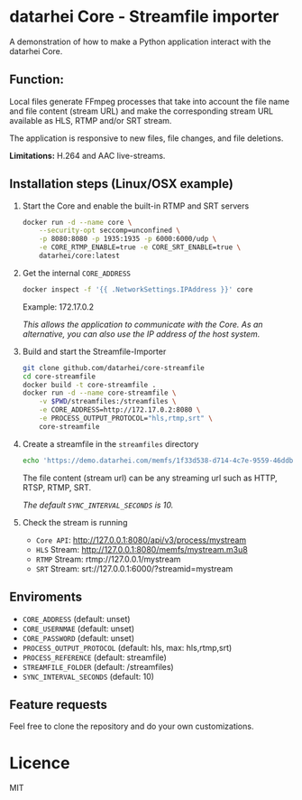 # datarhei Core - Streamfile importer
A demonstration of how to make a Python application interact with the datarhei Core.

## Function:
Local files generate FFmpeg processes that take into account the file name and file content (stream URL) and make the corresponding stream URL available as HLS, RTMP and/or SRT stream.

The application is responsive to new files, file changes, and file deletions.

**Limitations:**
H.264 and AAC live-streams.

## Installation steps (Linux/OSX example)

1. Start the Core and enable the built-in RTMP and SRT servers    
    ```sh
    docker run -d --name core \
        --security-opt seccomp=unconfined \
        -p 8080:8080 -p 1935:1935 -p 6000:6000/udp \
        -e CORE_RTMP_ENABLE=true -e CORE_SRT_ENABLE=true \
        datarhei/core:latest
    ```

2. Get the internal `CORE_ADDRESS`   
    ```sh
    docker inspect -f '{{ .NetworkSettings.IPAddress }}' core
    ```

    Example: 172.17.0.2

    *This allows the application to communicate with the Core. As an alternative, you can also use the IP address of the host system.*

3. Build and start the Streamfile-Importer
    ```sh
    git clone github.com/datarhei/core-streamfile
    cd core-streamfile
    docker build -t core-streamfile .
    docker run -d --name core-streamfile \
        -v $PWD/streamfiles:/streamfiles \
        -e CORE_ADDRESS=http://172.17.0.2:8080 \
        -e PROCESS_OUTPUT_PROTOCOL="hls,rtmp,srt" \
        core-streamfile
    ```

4. Create a streamfile in the `streamfiles` directory   
    ```sh
    echo 'https://demo.datarhei.com/memfs/1f33d538-d714-4c7e-9559-46ddb8118f03.m3u8' > mystream.stream
    ```

    The file content (stream url) can be any streaming url such as HTTP, RTSP, RTMP, SRT.

    *The default `SYNC_INTERVAL_SECONDS` is 10.*

5. Check the stream is running
    - `Core API`: http://127.0.0.1:8080/api/v3/process/mystream
    - `HLS` Stream: http://127.0.0.1:8080/memfs/mystream.m3u8
    - `RTMP` Stream: rtmp://127.0.0.1/mystream
    - `SRT` Stream: srt://127.0.0.1:6000/?streamid=mystream

## Enviroments

- `CORE_ADDRESS` (default: unset)
- `CORE_USERNMAE` (default: unset)
- `CORE_PASSWORD` (default: unset)
- `PROCESS_OUTPUT_PROTOCOL` (default: hls, max: hls,rtmp,srt)
- `PROCESS_REFERENCE` (default: streamfile)
- `STREAMFILE_FOLDER` (default: /streamfiles)
- `SYNC_INTERVAL_SECONDS` (default: 10)

## Feature requests

Feel free to clone the repository and do your own customizations.

# Licence
MIT